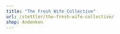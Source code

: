 ```yaml
---
title: "The Fresh Wife Collective"
url: /stettler/the-fresh-wife-collective/
shop: Andenken
---
```

